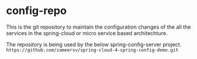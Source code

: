 # config-repo
This is the git repository to maintain the configuration changes of the all the services in the spring-cloud or micro service based architechture. 

The repository is being used by the below spring-config-server project.
`https://github.com/zameersv/spring-cloud-4-spring-config-demo.git`
 
